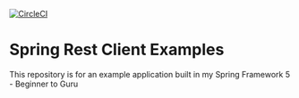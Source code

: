 [![CircleCI](https://circleci.com/gh/kiofarias/spring5Course/tree/section26.svg?style=svg)](https://circleci.com/gh/kiofarias/spring5Course/tree/section26)
# Spring Rest Client Examples

This repository is for an example application built in my Spring Framework 5 - Beginner to Guru
